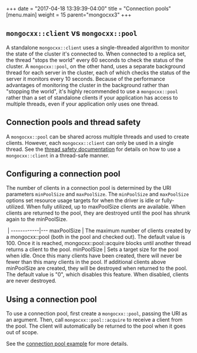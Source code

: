 +++
date = "2017-04-18 13:39:39-04:00"
title = "Connection pools"
[menu.main]
  weight = 15
  parent="mongocxx3"
+++

## `mongocxx::client` vs `mongocxx::pool`

A standalone `mongocxx::client` uses a single-threaded algorithm to
monitor the state of the cluster it's connected to. When connected to a
replica set, the thread "stops the world" every 60 seconds to check the
status of the cluster. A `mongocxx::pool`, on the other hand, uses a
separate background thread for each server in the cluster, each of which
checks the status of the server it monitors every 10 seconds. Because of
the performance advantages of monitoring the cluster in the background 
rather than "stopping the world", it's highly recommended to use a
`mongocxx::pool` rather than a set of standalone clients if your
application has access to multiple threads, even if your application only
uses one thread.

## Connection pools and thread safety

A `mongocxx::pool` can be shared across multiple threads and used to create
clients. However, each `mongocxx::client` can only be used in a single
thread. See the [thread safety documentation](../thread-safety/) for
details on how to use a `mongocxx::client` in a thread-safe manner.

## Configuring a connection pool

The number of clients in a connection pool is determined by the URI
parameters `minPoolSize` and `maxPoolSize`. The `minPoolSize` and
`maxPoolSize` options set resource usage targets for when the driver is
idle or fully-utilized.  When fully utilized, up to maxPoolSize clients
are available. When clients are returned to the pool, they are destroyed
until the pool has shrunk again to the minPoolSize.

‌‌            | 
------------|---
maxPoolSize | The maximum number of clients created by a mongocxx::pool (both in the pool and checked out). The default value is 100. Once it is reached, mongocxx::pool::acquire blocks until another thread returns a client to the pool.
minPoolSize | Sets a target size for the pool when idle.  Once this many clients have been created, there will never be fewer than this many clients in the pool. If additional clients above minPoolSize are created, they will be destroyed when returned to the pool. The default value is "0", which disables this feature. When disabled, clients are never destroyed.

## Using a connection pool

To use a connection pool, first create a `mongocxx::pool`, passing the URI
as an argument. Then, call `mongocxx::pool::acquire` to receive a client
from the pool. The client will automatically be returned to the pool when
it goes out of scope.

See the [connection pool example](https://github.com/mongodb/mongo-cxx-driver/blob/master/examples/mongocxx/pool.cpp)
for more details.
